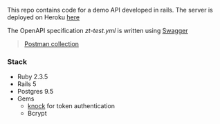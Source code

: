 This repo contains code for a demo API developed in rails. The server is deployed on Heroku [here](https://blooming-beyond-39530.herokuapp.com)

The OpenAPI specification *zt-test.yml* is written using [Swagger](https://swagger.io)


> [Postman collection](https://www.getpostman.com/collections/57d19bbfac01ce15f226)

### Stack

- Ruby 2.3.5
- Rails 5
- Postgres 9.5
- Gems
  - [knock](https://github.com/nsarno/knock) for token authentication
  - Bcrypt
